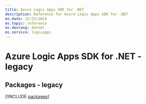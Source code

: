 ```yaml
---
title: Azure Logic Apps SDK for .NET
description: Reference for Azure Logic Apps SDK for .NET
ms.date: 12/23/2024
ms.topic: reference
ms.devlang: dotnet
ms.service: logicapps
---
```

# Azure Logic Apps SDK for .NET - legacy
## Packages - legacy
[!INCLUDE [packages](logic-apps-index.md)]